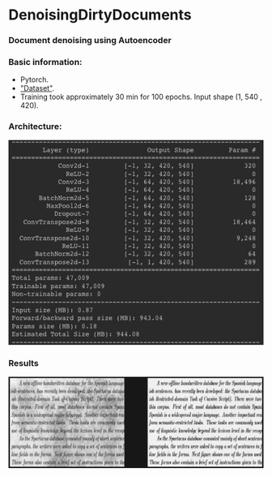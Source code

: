 # DenoisingDirtyDocuments
### Document denoising using Autoencoder

### Basic information:
- Pytorch.
- ["Dataset"](https://www.kaggle.com/c/denoising-dirty-documents).
- Training took approximately 30 min for 100 epochs. Input shape (1, 540 , 420).

### Architecture:
<img src="static/architecture.jpg"/>

### Results
<img src="static/res.jpg"/>